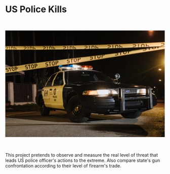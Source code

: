 # US Police Kills

<br>

<p align="center">
<img src ="police.jpg">
</p>



<br>

This project pretends to observe and measure the real level of threat that leads US police officer's actions to the extreme. Also compare state's gun confrontation according to their level of firearm's trade.
